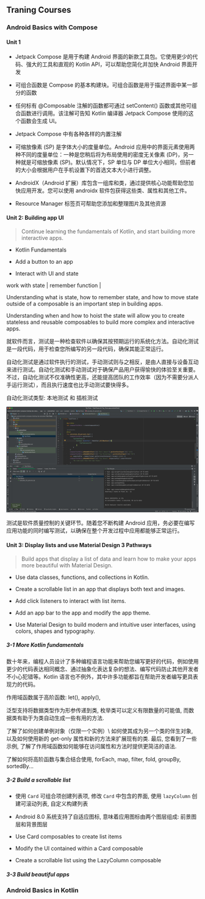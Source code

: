 ## Traning Courses

### Android Basics with Compose

#### Unit 1

- Jetpack Compose 是用于构建 Android 界面的新款工具包。它使用更少的代码、强大的工具和直观的 Kotlin API，可以帮助您简化并加快 Android 界面开发

- 可组合函数是 Compose 的基本构建块。可组合函数是用于描述界面中某一部分的函数

- 任何标有 @Composable 注解的函数都可通过 setContent() 函数或其他可组合函数进行调用。该注解可告知 Kotlin 编译器 Jetpack Compose 使用的这个函数会生成 UI。

- Jetpack Compose 中有各种各样的内置注解

- 可缩放像素 (SP) 是字体大小的度量单位。Android 应用中的界面元素使用两种不同的度量单位：一种是您稍后将为布局使用的密度无关像素 (DP)，另一种就是可缩放像素 (SP)。默认情况下，SP 单位与 DP 单位大小相同，但前者的大小会根据用户在手机设置下的首选文本大小进行调整。

- AndroidX（Android 扩展）库包含一组库和类，通过提供核心功能帮助您加快应用开发。您可以使用 androidx 软件包获得这些类、属性和其他工件。

- Resource Manager 标签页可帮助您添加和整理图片及其他资源

#### Unit 2: Building app UI

> Continue learning the fundamentals of Kotlin, and start building more interactive apps.

- Kotlin Fundamentals

- Add a button to an app

- Interact with UI and state

work with state | remember function | 

Understanding what is state, how to remember state, and how to move state outside of a composable is an important step in building apps.

Understanding when and how to hoist the state will allow you to create stateless and reusable composables to build more complex and interactive apps.

就软件而言，测试是一种检查软件以确保其按预期运行的系统化方法。自动化测试是一段代码，用于检查您所编写的另一段代码，确保其能正常运行。

自动化测试是通过软件执行的测试，手动测试则与之相反，是由人直接与设备互动来进行测试。自动化测试和手动测试对于确保产品用户获得愉快的体验至关重要。不过，自动化测试不仅准确性更高，还能提高团队的工作效率（因为不需要分派人手运行测试），而且执行速度也比手动测试要快得多。

自动化测试类型: 本地测试 和 插桩测试

![Example Image](./20231109-203647.jpeg)

测试是软件质量控制的关键环节。随着您不断构建 Android 应用，务必要在编写应用功能的同时编写测试，以确保在整个开发过程中应用都能够正常运行。

#### Unit 3: Display lists and use Material Design 3 Pathways

> Build apps that display a list of data and learn how to make your apps more beautiful with Material Design.

- Use data classes, functions, and collections in Kotlin.

- Create a scrollable list in an app that displays both text and images.

- Add click listeners to interact with list items.

- Add an app bar to the app and modify the app theme.

- Use Material Design to build modern and intuitive user interfaces, using colors, shapes and typography.

##### 3-1 More Kotlin fundamentals

数十年来，编程人员设计了多种编程语言功能来帮助您编写更好的代码，例如使用更少的代码表达相同概念、通过抽象化表达复杂的想法、编写代码防止其他开发者不小心犯错等。Kotlin 语言也不例外，其中许多功能都旨在帮助开发者编写更具表现力的代码。

作用域函数属于高阶函数: let(), apply(), 

泛型支持将数据类型作为形参传递到类, 枚举类可以定义有限数量的可能值, 而数据类有助于为类自动生成一些有用的方法.

了解了如何创建单例对象（仅限一个实例）\ 如何使其成为另一个类的伴生对象, 以及如何使用新的 get-only 属性和新的方法来扩展现有的类. 最后, 您看到了一些示例, 了解了作用域函数如何能够在访问属性和方法时提供更简洁的语法.

了解如何将高阶函数与集合结合使用, forEach, map, filter, fold, groupBy, sortedBy...

##### 3-2 Build a scrollable list

- 使用 `Card` 可组合项创建列表项, 修改 `Card` 中包含的界面, 使用 `lazyColumn` 创建可滚动列表, 自定义构建列表

- Android 8.0 系统支持了自适应图标, 意味着应用图标由两个图层组成: 前景图层和背景图层

- Use Card composables to create list items

- Modify the UI contained within a Card composable

- Create a scrollable list using the LazyColumn composable

##### 3-3 Build beautiful apps




### Android Basics in Kotlin

